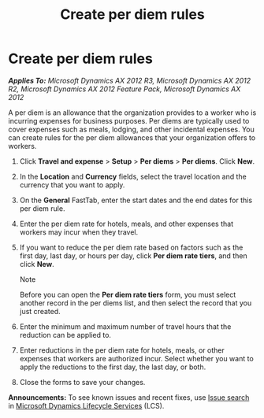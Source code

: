 ﻿---
title: Create per diem rules
TOCTitle: Create per diem rules
ms:assetid: 3a6487ec-28fd-4c64-9195-93a6c583bb42
ms:mtpsurl: https://technet.microsoft.com/en-us/library/Gg231142(v=AX.60)
ms:contentKeyID: 36811404
ms.date: 04/18/2014
mtps_version: v=AX.60
---

# Create per diem rules 


_**Applies To:** Microsoft Dynamics AX 2012 R3, Microsoft Dynamics AX 2012 R2, Microsoft Dynamics AX 2012 Feature Pack, Microsoft Dynamics AX 2012_

A per diem is an allowance that the organization provides to a worker who is incurring expenses for business purposes. Per diems are typically used to cover expenses such as meals, lodging, and other incidental expenses. You can create rules for the per diem allowances that your organization offers to workers.

1.  Click **Travel and expense** \> **Setup** \> **Per diems** \> **Per diems**. Click **New**.

2.  In the **Location** and **Currency** fields, select the travel location and the currency that you want to apply.

3.  On the **General** FastTab, enter the start dates and the end dates for this per diem rule.

4.  Enter the per diem rate for hotels, meals, and other expenses that workers may incur when they travel.

5.  If you want to reduce the per diem rate based on factors such as the first day, last day, or hours per day, click **Per diem rate tiers**, and then click **New**.
    

    > [!NOTE]
    > <P>Before you can open the <STRONG>Per diem rate tiers</STRONG> form, you must select another record in the per diems list, and then select the record that you just created.</P>



6.  Enter the minimum and maximum number of travel hours that the reduction can be applied to.

7.  Enter reductions in the per diem rate for hotels, meals, or other expenses that workers are authorized incur. Select whether you want to apply the reductions to the first day, the last day, or both.

8.  Close the forms to save your changes.

  
**Announcements:** To see known issues and recent fixes, use [Issue search](http://go.microsoft.com/fwlink/?linkid=389258) in [Microsoft Dynamics Lifecycle Services](http://go.microsoft.com/fwlink/?linkid=306505) (LCS).

